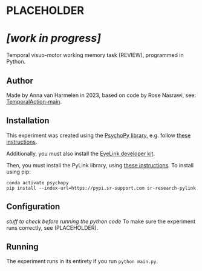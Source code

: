 # PLACEHOLDER

# ***[work in progress]***

Temporal visuo-motor working memory task (REVIEW), programmed in Python.


## Author
Made by Anna van Harmelen in 2023, based on code by Rose Nasrawi, see: [TemporalAction-main](https://github.com/rosenasrawi/TemporalAction).

## Installation
This experiment was created using the [PsychoPy library](https://www.psychopy.org), e.g. follow [these instructions](https://www.psychopy.org/download.html).

Additionally, you must also install the [EyeLink developer kit](https://www.sr-research.com/support/thread-13.html).

Then, you must install the PyLink library, using [these instructions](https://www.sr-research.com/support/thread-48.html).
To install using pip:

```
conda activate psychopy
pip install --index-url=https://pypi.sr-support.com sr-research-pylink
```

## Configuration
_stuff to check before running the python code_
To make sure the experiment runs correctly, see (PLACEHOLDER).

## Running
The experiment runs in its entirety if you run `python main.py`.
